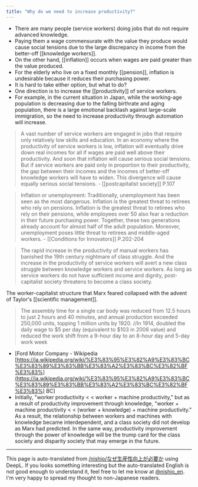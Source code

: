 ```yaml
---
title: "Why do we need to increase productivity?"
---
```


- There are many people (service workers) doing jobs that do not require advanced knowledge.
- Paying them a wage commensurate with the value they produce would cause social tensions due to the large discrepancy in income from the better-off [[knowledge workers]].
- On the other hand, [[inflation]] occurs when wages are paid greater than the value produced.
- For the elderly who live on a fixed monthly [[pension]], inflation is undesirable because it reduces their purchasing power.
- It is hard to take either option, but what to do?
- One direction is to increase the [[productivity]] of service workers.
- For example, in the current situation in Japan, while the working-age population is decreasing due to the falling birthrate and aging population, there is a large emotional backlash against large-scale immigration, so the need to increase productivity through automation will increase.


> A vast number of service workers are engaged in jobs that require only relatively low skills and education. In an economy where the productivity of service workers is low, inflation will eventually drive down real incomes for all if wages are paid well above their productivity. And soon that inflation will cause serious social tensions. But if service workers are paid only in proportion to their productivity, the gap between their incomes and the incomes of better-off knowledge workers will have to widen. This divergence will cause equally serious social tensions.
    - [[postcapitalist society]]  P.107

> Inflation or unemployment: Traditionally, unemployment has been seen as the most dangerous. Inflation is the greatest threat to retirees who rely on pensions. Inflation is the greatest threat to retirees who rely on their pensions, while employees over 50 also fear a reduction in their future purchasing power. Together, these two generations already account for almost half of the adult population. Moreover, unemployment poses little threat to retirees and middle-aged workers.
    - [[Conditions for Innovators]]  P.202-204

> The rapid increase in the productivity of manual workers has banished the 19th century nightmare of class struggle. And the increase in the productivity of service workers will avert a new class struggle between knowledge workers and service workers. As long as service workers do not have sufficient income and dignity, post-capitalist society threatens to become a class society.

The worker-capitalist structure that Marx feared collapsed with the advent of Taylor's [[scientific management]].
> The assembly time for a single car body was reduced from 12.5 hours to just 2 hours and 40 minutes, and annual production exceeded 250,000 units, topping 1 million units by 1920. //In 1914, doubled the daily wage to $5 per day (equivalent to $103 in 2006 value) and reduced the work shift from a 9-hour day to an 8-hour day and 5-day work week
- [Ford Motor Company - Wikipedia [https://ja.wikipedia.org/wiki/%E3%83%95%E3%82%A9%E3%83%BC%E3%83%89%E3%83%BB%E3%83%A2%E3%83%BC%E3%82%BF%E3%83%](https://ja.wikipedia.org/wiki/%E3%83%95%E3%82%A9%E3%83%BC%E3%83%89%E3%83%BB%E3%83%A2%E3%83%BC%E3%82%BF%E3%83%) BC]
- Initially, "worker productivity < < worker + machine productivity," but as a result of productivity improvement through knowledge, "worker + machine productivity < < (worker + knowledge) + machine productivity." As a result, the relationship between workers and machines with knowledge became interdependent, and a class society did not develop as Marx had predicted. In the same way, productivity improvement through the power of knowledge will be the trump card for the class society and disparity society that may emerge in the future.
---
This page is auto-translated from [/nishio/なぜ生産性向上が必要か](https://scrapbox.io/nishio/なぜ生産性向上が必要か) using DeepL. If you looks something interesting but the auto-translated English is not good enough to understand it, feel free to let me know at [@nishio_en](https://twitter.com/nishio_en). I'm very happy to spread my thought to non-Japanese readers.